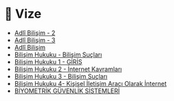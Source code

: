# 📅 Vize

<!--YPackage.YGitbookIntegration-tarafından-otomatik-oluşturulmuştur-->

- [Adlî Bilişim - 2](Adl%C3%AE%20Bili%C5%9Fim%20-%202.pdf)
- [Adlî Bilişim - 3](Adl%C3%AE%20Bili%C5%9Fim%20-%203.pdf)
- [Adlî Bilişim](Adl%C3%AE%20Bili%C5%9Fim.pdf)
- [Bilişim Hukuku - Bilişim Suçları](Bili%C5%9Fim%20Hukuku%20-%20Bili%C5%9Fim%20Su%C3%A7lar%C4%B1.pdf)
- [Bilişim Hukuku 1 - GİRİŞ](Bili%C5%9Fim%20Hukuku%201%20-%20G%C4%B0R%C4%B0%C5%9E.pdf)
- [Bilişim Hukuku 2 - İnternet Kavramları](Bili%C5%9Fim%20Hukuku%202%20-%20%C4%B0nternet%20Kavramlar%C4%B1.pdf)
- [Bilişim Hukuku 3 - Bilişim Suçları](Bili%C5%9Fim%20Hukuku%203%20-%20Bili%C5%9Fim%20Su%C3%A7lar%C4%B1.pdf)
- [Bilişim Hukuku 4- Kişisel İletişim Aracı Olarak İnternet](Bili%C5%9Fim%20Hukuku%204-%20Ki%C5%9Fisel%20%C4%B0leti%C5%9Fim%20Arac%C4%B1%20Olarak%20%C4%B0nternet.pdf)
- [BİYOMETRİK GÜVENLİK SİSTEMLERİ](B%C4%B0YOMETR%C4%B0K%20G%C3%9CVENL%C4%B0K%20S%C4%B0STEMLER%C4%B0.pdf)

<!--YPackage.YGitbookIntegration-tarafından-otomatik-oluşturulmuştur-->
